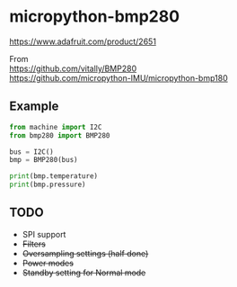 # micropython-bmp280

https://www.adafruit.com/product/2651

From  
https://github.com/vitally/BMP280  
https://github.com/micropython-IMU/micropython-bmp180

## Example
```python
from machine import I2C
from bmp280 import BMP280

bus = I2C()
bmp = BMP280(bus)

print(bmp.temperature)
print(bmp.pressure)

```

## TODO
* SPI support
* ~~Filters~~
* ~~Oversampling settings (half done)~~
* ~~Power modes~~
* ~~Standby setting for Normal mode~~
